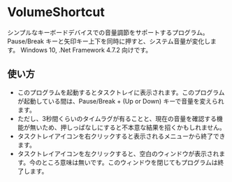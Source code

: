 # VolumeShortcut
シンプルなキーボードデバイスでの音量調節をサポートするプログラム。
Pause/Break キーと矢印キー上下を同時に押すと、システム音量が変化します。
Windows 10, .Net Framework 4.7.2 向けです。

## 使い方
- このプログラムを起動するとタスクトレイに表示されます。このプログラムが起動している間は、Pause/Break + (Up or Down) キーで音量を変えられます。
- ただし、3秒間くらいのタイムラグが有ることと、現在の音量を確認する機能が無いため、押しっぱなしにすると不本意な結果を招くかもしれません。
- タスクトレイアイコンを右クリックすると表示されるメニューから終了できます。
- タスクトレイアイコンを左クリックすると、空白のウィンドウが表示されます。今のところ意味は無いです。このウィンドウを閉じてもプログラムは終了します。

